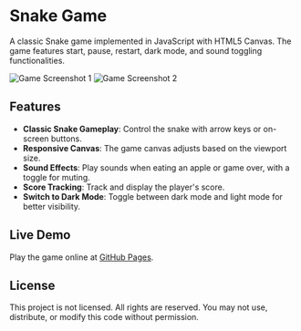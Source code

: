 # Snake Game

A classic Snake game implemented in JavaScript with HTML5 Canvas. The game features start, pause, restart, dark mode, and sound toggling functionalities.

![Game Screenshot 1](https://github.com/user-attachments/assets/9650a894-08c2-49da-97f2-4a53076ffacc)
![Game Screenshot 2](https://github.com/user-attachments/assets/220f1f05-6801-4f00-ab82-397f333d15dd)

## Features

- **Classic Snake Gameplay**: Control the snake with arrow keys or on-screen buttons.
- **Responsive Canvas**: The game canvas adjusts based on the viewport size.
- **Sound Effects**: Play sounds when eating an apple or game over, with a toggle for muting.
- **Score Tracking**: Track and display the player's score.
- **Switch to Dark Mode**: Toggle between dark mode and light mode for better visibility.

## Live Demo

Play the game online at [GitHub Pages](https://nwdevin.github.io/Dustbin/game/snake.html).

## License

This project is not licensed. All rights are reserved. You may not use, distribute, or modify this code without permission.
